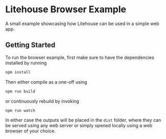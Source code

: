 # Litehouse Browser Example

A small example showcasing how Litehouse can be used in a simple web app.

## Getting Started

To run the browser example, first make sure to have the dependencies installed by running

```sh
npm install
```

Then either compile as a one-off using

```sh
npm run build
```

or continuously rebuild by invoking

```sh
npm run watch
```

In either case the outputs will be placed in the `dist` folder, where they can be served using any web server or simply opened locally using a web browser of your choice.

